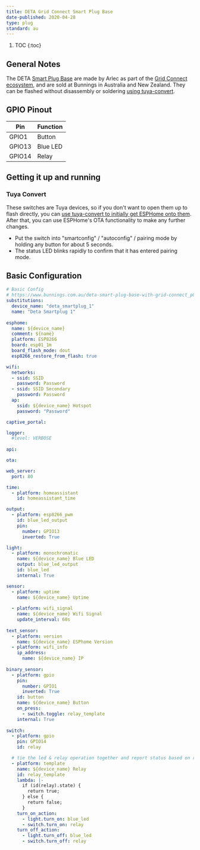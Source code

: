 ```yaml
---
title: DETA Grid Connect Smart Plug Base
date-published: 2020-04-28
type: plug
standard: au
---
```


1. TOC
{:toc}

## General Notes
The DETA [Smart Plug Base](https://www.bunnings.com.au/deta-smart-plug-base-with-grid-connect_p0098817) are made by Arlec as part of the [Grid Connect ecosystem](https://grid-connect.com.au/), and are sold at Bunnings in Australia and New Zealand.  They can be flashed without disassembly or soldering [using tuya-convert](#tuya-convert).


## GPIO Pinout

| Pin     | Function                           |
|---------|------------------------------------|
| GPIO1   | Button                             |
| GPIO13  | Blue LED                           |
| GPIO14  | Relay                              |     



## Getting it up and running
### Tuya Convert
These switches are Tuya devices, so if you don't want to open them up to flash directly, you can [use tuya-convert to initially get ESPHome onto them](/guides/tuya-convert/).  After that, you can use ESPHome's OTA functionality to make any further changes.

- Put the switch into "smartconfig" / "autoconfig" / pairing mode by holding any button for about 5 seconds.
- The status LED blinks rapidly to confirm that it has entered pairing mode.

## Basic Configuration
```yaml
# Basic Config
# https://www.bunnings.com.au/deta-smart-plug-base-with-grid-connect_p0098817
substitutions:
  device_name: "deta_smartplug_1"
  name: "Deta Smartplug 1"
  
esphome:
  name: ${device_name}
  comment: ${name}
  platform: ESP8266
  board: esp01_1m
  board_flash_mode: dout
  esp8266_restore_from_flash: true

wifi:
  networks:
  - ssid: SSID
    password: Password
  - ssid: SSID Secondary
    password: Password
  ap:
    ssid: ${device_name} Hotspot
    password: "Password"

captive_portal:  

logger:
  #level: VERBOSE
  
api:

ota:

web_server:
  port: 80

time:
  - platform: homeassistant
    id: homeassistant_time

output:
  - platform: esp8266_pwm
    id: blue_led_output
    pin:
      number: GPIO13
      inverted: True

light:
  - platform: monochromatic
    name: ${device_name} Blue LED
    output: blue_led_output
    id: blue_led
    internal: True

sensor:
  - platform: uptime
    name: ${device_name} Uptime
    
  - platform: wifi_signal
    name: ${device_name} Wifi Signal
    update_interval: 60s
  
text_sensor:  
  - platform: version
    name: ${device_name} ESPhome Version
  - platform: wifi_info
    ip_address:
      name: ${device_name} IP
    
binary_sensor:
  - platform: gpio
    pin:
      number: GPIO1
      inverted: True
    id: button
    name: ${device_name} Button
    on_press:
      - switch.toggle: relay_template
    internal: True
    
switch:
  - platform: gpio
    pin: GPIO14
    id: relay

  # tie the led & relay operation together and report status based on relay state   
  - platform: template
    name: ${device_name} Relay
    id: relay_template
    lambda: |-
      if (id(relay).state) {
        return true;
      } else {
        return false;
      }
    turn_on_action:
      - light.turn_on: blue_led
      - switch.turn_on: relay
    turn_off_action:
      - light.turn_off: blue_led
      - switch.turn_off: relay

```
